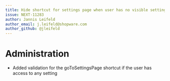```yaml
---
title: Hide shortcut for settings page when user has no visible settings
issue: NEXT-11283
author: Jannis Leifeld
author_email: j.leifeld@shopware.com 
author_github: @jleifeld
---
```

# Administration
* Added validation for the goToSettingsPage shortcut if the user has access to any setting
